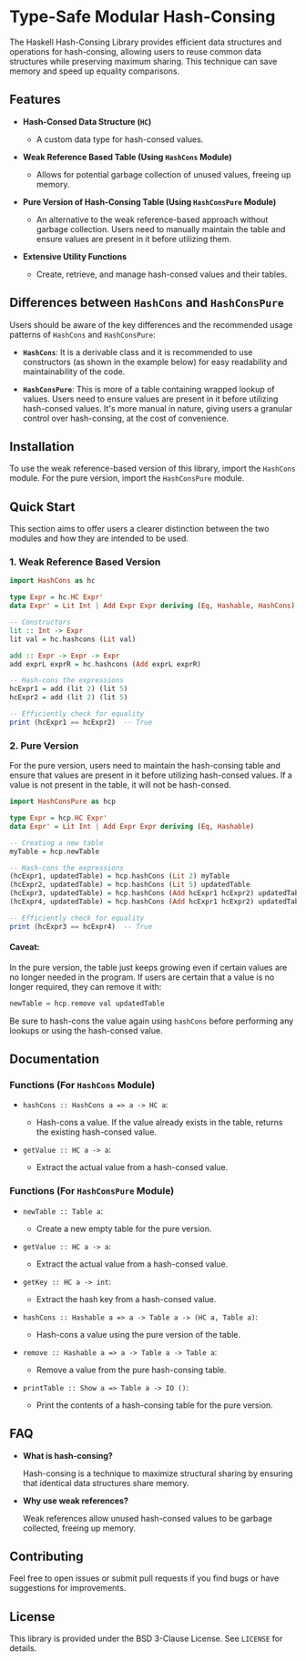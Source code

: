 # Type-Safe Modular Hash-Consing

The Haskell Hash-Consing Library provides efficient data structures and operations for hash-consing, allowing users to reuse common data structures while preserving maximum sharing. This technique can save memory and speed up equality comparisons.

## Features

- **Hash-Consed Data Structure (`HC`)**
  - A custom data type for hash-consed values.
  
- **Weak Reference Based Table (Using `HashCons` Module)**
  - Allows for potential garbage collection of unused values, freeing up memory.
  
- **Pure Version of Hash-Consing Table (Using `HashConsPure` Module)**
  - An alternative to the weak reference-based approach without garbage collection. Users need to manually maintain the table and ensure values are present in it before utilizing them.
  
- **Extensive Utility Functions**
  - Create, retrieve, and manage hash-consed values and their tables.

## Differences between `HashCons` and `HashConsPure`

Users should be aware of the key differences and the recommended usage patterns of `HashCons` and `HashConsPure`:

- **`HashCons`**: It is a derivable class and it is recommended to use constructors (as shown in the example below) for easy readability and maintainability of the code.

- **`HashConsPure`**: This is more of a table containing wrapped lookup of values. Users need to ensure values are present in it before utilizing hash-consed values. It's more manual in nature, giving users a granular control over hash-consing, at the cost of convenience.

## Installation

To use the weak reference-based version of this library, import the `HashCons` module. For the pure version, import the `HashConsPure` module.


## Quick Start

This section aims to offer users a clearer distinction between the two modules and how they are intended to be used.

### 1. Weak Reference Based Version

```haskell
import HashCons as hc

type Expr = hc.HC Expr'
data Expr' = Lit Int | Add Expr Expr deriving (Eq, Hashable, HashCons)

-- Constructors
lit :: Int -> Expr
lit val = hc.hashcons (Lit val)

add :: Expr -> Expr -> Expr
add exprL exprR = hc.hashcons (Add exprL exprR)

-- Hash-cons the expressions
hcExpr1 = add (lit 2) (lit 5)
hcExpr2 = add (lit 2) (lit 5)

-- Efficiently check for equality
print (hcExpr1 == hcExpr2)  -- True
```

### 2. Pure Version

For the pure version, users need to maintain the hash-consing table and ensure that values are present in it before utilizing hash-consed values. If a value is not present in the table, it will not be hash-consed.

```haskell
import HashConsPure as hcp

type Expr = hcp.HC Expr'
data Expr' = Lit Int | Add Expr Expr deriving (Eq, Hashable)

-- Creating a new table
myTable = hcp.newTable

-- Hash-cons the expressions
(hcExpr1, updatedTable) = hcp.hashCons (Lit 2) myTable
(hcExpr2, updatedTable) = hcp.hashCons (Lit 5) updatedTable
(hcExpr3, updatedTable) = hcp.hashCons (Add hcExpr1 hcExpr2) updatedTable
(hcExpr4, updatedTable) = hcp.hashCons (Add hcExpr1 hcExpr2) updatedTable

-- Efficiently check for equality
print (hcExpr3 == hcExpr4)  -- True
```

#### Caveat:
In the pure version, the table just keeps growing even if certain values are no longer needed in the program. If users are certain that a value is no longer required, they can remove it with:

```haskell
newTable = hcp.remove val updatedTable
```

Be sure to hash-cons the value again using `hashCons` before performing any lookups or using the hash-consed value.

## Documentation

### Functions (For `HashCons` Module)

- `hashCons :: HashCons a => a -> HC a`: 
  - Hash-cons a value. If the value already exists in the table, returns the existing hash-consed value.
  
- `getValue :: HC a -> a`: 
  - Extract the actual value from a hash-consed value.
  
### Functions (For `HashConsPure` Module)

- `newTable :: Table a`: 
  - Create a new empty table for the pure version.

- `getValue :: HC a -> a`: 
  - Extract the actual value from a hash-consed value.

- `getKey :: HC a -> int`: 
  - Extract the hash key from a hash-consed value.
  
- `hashCons :: Hashable a => a -> Table a -> (HC a, Table a)`: 
  - Hash-cons a value using the pure version of the table.

- `remove :: Hashable a => a -> Table a -> Table a`:
  - Remove a value from the pure hash-consing table.
  
- `printTable :: Show a => Table a -> IO ()`: 
  - Print the contents of a hash-consing table for the pure version.

## FAQ

- **What is hash-consing?**
  
  Hash-consing is a technique to maximize structural sharing by ensuring that identical data structures share memory.

- **Why use weak references?**
  
  Weak references allow unused hash-consed values to be garbage collected, freeing up memory.

## Contributing

Feel free to open issues or submit pull requests if you find bugs or have suggestions for improvements.

## License

This library is provided under the BSD 3-Clause License. See `LICENSE` for details.
